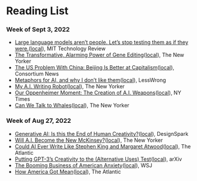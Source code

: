 # Reading List

### Week of Sept 3, 2022

* [Large language models aren’t people. Let’s stop testing them as if they were.](https://www.technologyreview.com/2023/08/30/1078670/large-language-models-arent-people-lets-stop-testing-them-like-they-were/)([local](https://www.dropbox.com/scl/fi/r5wsuqmgl6azbe26ot0cb/Large-language-models-aren-t-people.-Let-s-stop-testing-them-as-if-they-were.-_-MIT-Technology-Review.pdf?rlkey=81szdoyl5iqv1hw6mqm4s7krz&dl=0)), MIT Technology Review
* [The Transformative, Alarming Power of Gene Editing](https://www.newyorker.com/magazine/2023/09/11/the-transformative-alarming-power-of-gene-editing)([local](https://www.dropbox.com/scl/fi/q3yran1akmlveaf6070ly/Essay-The-Transformative-Alarming-Power-of-Gene-Editing.pdf?rlkey=pz3ga1vrrimps0nt6zc8zew8f&dl=0)), The New Yorker
* [The US Problem With China: Beijing Is Better at Capitalism](https://consortiumnews.com/2023/08/31/the-us-problem-with-china-beijing-is-better-at-capitalism/)([local](https://www.dropbox.com/scl/fi/h5uvbourgek8v78dfev8a/Essay-The-US-Problem-With-China-Beijing-Is-Better-at-Capitalism.pdf?rlkey=tpk86jsmgyp7yc4h4l22ya086&dl=0)), Consortium News
* [Metaphors for AI, and why I don’t like them](https://www.lesswrong.com/posts/pBHga8mFq88dK7548/metaphors-for-ai-and-why-i-don-t-like-them)([local](https://www.dropbox.com/scl/fi/gm8diksdhisjpfdxdpgte/Essay-Metaphors-for-AI-and-why-I-don-t-like-them.pdf?rlkey=8uf86fkr3x5cqtp5j18bbsu4c&dl=0)), LessWrong
* [My A.I. Writing Robot](https://www.newyorker.com/culture/infinite-scroll/my-ai-writing-robot?utm_source=substack&utm_medium=email)([local](https://www.dropbox.com/scl/fi/f42lkrbbdtugas31byzj0/Essay-My-A.I.-Writing-Robot.pdf?rlkey=wi8zm8kdfc6fddycvpqc457sh&dl=0)), The New Yorker
* [Our Oppenheimer Moment: The Creation of A.I. Weapons](https://www.nytimes.com/2023/07/25/opinion/karp-palantir-artificial-intelligence.html)([local](https://www.dropbox.com/scl/fi/xugqan8tm97dnkrp37ia5/Essay-Our-Oppenheimer-Moment-The-Creation-of-A.I.-Weapons.pdf?rlkey=089q05nxbhs8u8y17gbihktj7&dl=0)), NY Times
* [Can We Talk to Whales](https://www.newyorker.com/magazine/2023/09/11/can-we-talk-to-whales)([local](https://www.dropbox.com/scl/fi/9lky93415kkt5t6i24tiv/Essay-Can-We-Talk-to-Whales.pdf?rlkey=1o82ttr0kvj2uhw4dy2ckpb6d&dl=0)), The New Yorker

### Week of Aug 27, 2022

* [Generative AI: Is this the End of Human Creativity?](https://www.rs-online.com/designspark/generative-ai-is-this-the-end-of-human-creativity)([local](https://www.dropbox.com/scl/fi/604v263m38hz2kf04q47m/Generative-AI_-Is-this-the-End-of-Human-Creativity_.pdf?rlkey=rxr30o4arb2ikld0zgumwn1xj&dl=0)), DesignSpark
* [Will A.I. Become the New McKinsey?](https://www.newyorker.com/science/annals-of-artificial-intelligence/will-ai-become-the-new-mckinsey)([local](https://www.dropbox.com/scl/fi/p20mfqm3jfnkb3644yyb7/Essay-Will-A.I.-Become-the-New-McKinsey.pdf?rlkey=a3ha8abstkgou1i5dbae4hrmh&dl=0)), The New Yorker
* [Could AI Ever Write Like Stephen King and Margaret Atwood](https://www.theatlantic.com/newsletters/archive/2023/09/books-briefing-ai-stephen-king-margaret-atwood/675213/)([local](https://www.dropbox.com/scl/fi/vknqdan8xbknt0gs6vxsb/Essay-Could-AI-Ever-Write-Like-Stephen-King-and-Margaret-Atwood.pdf?rlkey=4ghsrxi1vi1o1rge9u59ww95w&dl=0)), The Atlantic
* [Putting GPT-3’s Creativity to the (Alternative Uses) Test](https://arxiv.org/abs/2206.08932)([local](https://www.dropbox.com/scl/fi/eesuoqd49hye3tltvaavp/Paper-Putting-GPT-3-s-Creativity-to-the-Alternative-Uses-Test.pdf?rlkey=ttl071lkd4zou9uc8z82uqdrw&dl=0)), arXiv
* [The Booming Business of American Anxiety](https://www.wsj.com/health/wellness/anxiety-mental-health-treatment-supplements-ca4a7fc)([local](https://www.dropbox.com/scl/fi/wnfaxlykdfkrmede71hph/The-Booming-Business-of-American-Anxiety.pdf?rlkey=rwfdc53qinovopfvvj5efq262&dl=0)), WSJ
* [How America Got Mean](https://www.theatlantic.com/magazine/archive/2023/09/us-culture-moral-education-formation/674765/)([local](https://www.dropbox.com/scl/fi/5lwv2vad81qgsybluki7m/Essay-HOW-AMERICA-GOT-MEAN.pdf?rlkey=ofytwz3iu6poqxjgzjccin8fc&dl=0)), The Atlantic

